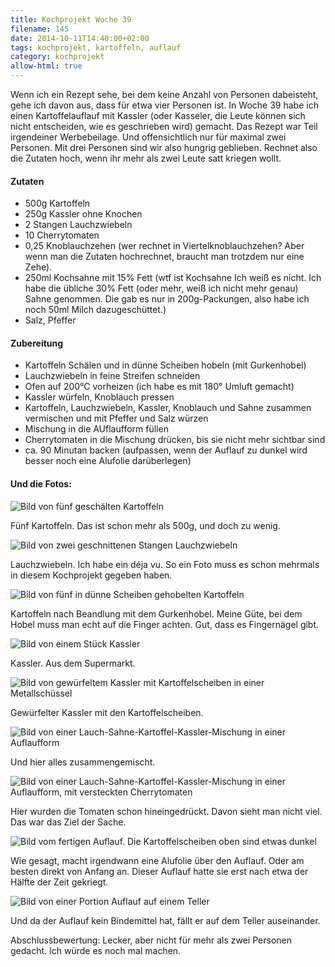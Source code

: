 ```yaml
---
title: Kochprojekt Woche 39
filename: 145
date: 2014-10-11T14:40:00+02:00
tags: kochprojekt, kartoffeln, auflauf
category: kochprojekt
allow-html: true
---
```

Wenn ich ein Rezept sehe, bei dem keine Anzahl von Personen dabeisteht, gehe ich davon aus, dass für etwa vier Personen ist.
In Woche 39 habe ich einen Kartoffelauflauf mit Kassler (oder Kasseler, die Leute können sich nicht entscheiden, wie es geschrieben wird) gemacht. Das Rezept war Teil irgendeiner Werbebeilage. Und offensichtlich nur für maximal zwei Personen. Mit drei Personen sind wir also hungrig geblieben. Rechnet also die Zutaten hoch, wenn ihr mehr als zwei Leute satt kriegen wollt.
<h4>Zutaten</h4>
<ul>
<li>500g Kartoffeln</li>
<li>250g Kassler ohne Knochen</li>
<li>2 Stangen Lauchzwiebeln</li>
<li>10 Cherrytomaten</li>
<li>0,25 Knoblauchzehen (wer rechnet in Viertelknoblauchzehen? Aber wenn man die Zutaten hochrechnet, braucht man trotzdem nur eine Zehe).</li>
<li>250ml Kochsahne mit 15% Fett (wtf ist Kochsahne Ich weiß es nicht. Ich habe die übliche 30% Fett (oder mehr, weiß ich nicht mehr genau) Sahne genommen. Die gab es nur in 200g-Packungen, also habe ich noch 50ml Milch dazugeschüttet.)</li>
<li>Salz, Pfeffer</li>
</ul>

<h4>Zubereitung</h4>
<ul>
<li>Kartoffeln Schälen und in dünne Scheiben hobeln (mit Gurkenhobel)</li>
<li>Lauchzwiebeln in feine Streifen schneiden</li>
<li>Ofen auf 200°C vorheizen (ich habe es mit 180° Umluft gemacht)</li>
<li>Kassler würfeln, Knoblauch pressen</li>
<li>Kartoffeln, Lauchzwiebeln, Kassler, Knoblauch und Sahne zusammen vermischen und mit Pfeffer und Salz würzen</li>
<li>Mischung in die AUflaufform füllen</li>
<li>Cherrytomaten in die Mischung drücken, bis sie nicht mehr sichtbar sind</li>
<li>ca. 90 Minutan backen (aufpassen, wenn der Auflauf zu dunkel wird besser noch eine Alufolie darüberlegen)</li>
</ul>
<h4>Und die Fotos:</h4>
<img src="https://www.strangerthanusual.de/hosted_files/373/download" alt="Bild von fünf geschälten Kartoffeln">
<p>Fünf Kartoffeln. Das ist schon mehr als 500g, und doch zu wenig.</p>
<img src="https://www.strangerthanusual.de/hosted_files/374/download" alt="Bild von zwei geschnittenen Stangen Lauchzwiebeln">
<p>Lauchzwiebeln. Ich habe ein déja vu. So ein Foto muss es schon mehrmals in diesem Kochprojekt gegeben haben.</p>
<img src="https://www.strangerthanusual.de/hosted_files/375/download" alt="Bild von fünf in dünne Scheiben gehobelten Kartoffeln">
<p>Kartoffeln nach Beandlung mit dem Gurkenhobel. Meine Güte, bei dem Hobel muss man echt auf die Finger achten. Gut, dass es Fingernägel gibt.</p>
<img src="https://www.strangerthanusual.de/hosted_files/376/download" alt="Bild von einem Stück Kassler">
<p>Kassler. Aus dem Supermarkt.</p>
<img src="https://www.strangerthanusual.de/hosted_files/377/download" alt="Bild von gewürfeltem Kassler mit Kartoffelscheiben in einer Metallschüssel">
<p>Gewürfelter Kassler mit den Kartoffelscheiben.</p>
<img src="https://www.strangerthanusual.de/hosted_files/378/download" alt="Bild von einer Lauch-Sahne-Kartoffel-Kassler-Mischung in einer Auflaufform">
<p>Und hier alles zusammengemischt.</p>
<img src="https://www.strangerthanusual.de/hosted_files/379/download" alt="Bild von einer Lauch-Sahne-Kartoffel-Kassler-Mischung in einer Auflaufform, mit versteckten Cherrytomaten" title="Hallo Kinder! In diesem Bild haben wir zehn Cherrytomaten versteckt? Findet ihr sie?">
<p>Hier wurden die Tomaten schon hineingedrückt. Davon sieht man nicht viel. Das war das Ziel der Sache.</p>
<img src="https://www.strangerthanusual.de/hosted_files/380/download" alt="Bild vom fertigen Auflauf. Die Kartoffelscheiben oben sind etwas dunkel">
<p>Wie gesagt, macht irgendwann eine Alufolie über den Auflauf. Oder am besten direkt von Anfang an. Dieser Auflauf hatte sie erst nach etwa der Hälfte der Zeit gekriegt.</p>
<img src="https://www.strangerthanusual.de/hosted_files/381/download" alt="Bild von einer Portion Auflauf auf einem Teller">
<p>Und da der Auflauf kein Bindemittel hat, fällt er auf dem Teller auseinander.</p>

<p>Abschlussbewertung: Lecker, aber nicht für mehr als zwei Personen gedacht. Ich würde es noch mal machen.</p>
